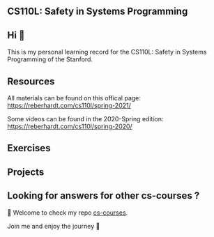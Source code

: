 ## CS110L: Safety in Systems Programming
## Hi 👋

This is my personal learning record for the CS110L: Safety in Systems Programming of the Stanford.

## Resources
All materials can be found on this offical page: <https://reberhardt.com/cs110l/spring-2021/>

Some videos can be found in the 2020-Spring edition: <https://reberhardt.com/cs110l/spring-2020/>

## Exercises


## Projects

## Looking for answers for other cs-courses ?

:hugs: Welcome to check my repo [cs-courses](https://github.com/MartinLwx/cs-courses). 



Join me and enjoy the journey :rocket:
